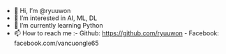 - 👋 Hi, I’m @ryuuwon
- 👀 I’m interested in AI, ML, DL
- 🌱 I’m currently learning Python
- 📫 How to reach me :- Github: https://github.com/ryuuwon
                       - Facebook: facebook.com/vancuongle65
                       

<!---
ryuuwon/ryuuwon is a ✨ special ✨ repository because its `README.md` (this file) appears on your GitHub profile.
You can click the Preview link to take a look at your changes.
--->
